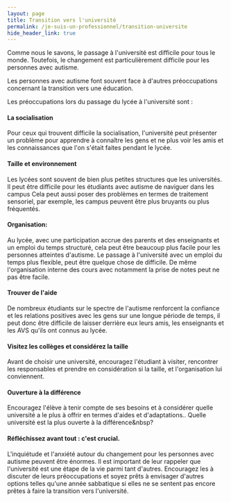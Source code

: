 ```yaml
---
layout: page
title: Transition vers l'université
permalink: /je-suis-un-professionnel/transition-universite
hide_header_link: true
---
```


Comme nous le savons, le passage à l'université est difficile pour tous le monde.
Toutefois, le changement est particulièrement difficile pour les personnes avec autisme.

Les personnes avec autisme font souvent face à d'autres préoccupations
concernant la transition vers une éducation.

Les préoccupations lors du passage du lycée à l'université sont :

#### La socialisation
Pour ceux qui trouvent difficile la socialisation, l'université peut présenter un problème pour apprendre à connaître les gens et ne plus voir les amis et les connaissances que l'on s'était faites pendant le lycée.

#### Taille et environnement
Les lycées sont souvent de bien plus petites structures que les universités. Il peut être difficile pour les étudiants avec autisme de naviguer dans les campus
Cela peut aussi poser des problèmes  en termes de traitement sensoriel, par exemple, les campus peuvent être plus bruyants ou plus fréquentés.

#### Organisation:
Au lycée, avec une participation accrue des parents et des enseignants 
et un emploi du temps structuré, cela peut être beaucoup plus facile pour les personnes
atteintes d'autisme.
Le passage à l'université avec un emploi du temps plus flexible, peut être quelque chose de difficile.
De même l'organisation interne des cours avec notamment la prise de notes peut ne pas être facile.

#### Trouver de l'aide
De nombreux étudiants sur le spectre de l'autisme renforcent la confiance et les relations positives
avec les gens sur une longue période de temps, il peut donc être difficile de laisser derrière
eux leurs amis, les enseignants et les AVS qu'ils ont connus au lycée.

#### Visitez les collèges et considérez la taille
Avant de choisir  une université, encouragez l'étudiant à visiter, 
rencontrer les responsables et prendre en considération si la taille, et l'organisation lui conviennent. 

#### Ouverture à la différence
Encouragez l'élève à tenir compte de ses besoins et à considérer
quelle université a le plus à offrir en termes d'aides et d'adaptations..
Quelle université est la plus ouverte à la différence&nbsp?

#### Réfléchissez avant tout : c'est crucial.
L'inquiétude et l'anxiété autour du changement pour les personnes 
avec autisme peuvent être énormes.
Il est important de leur rappeler que l'université est une étape de la vie parmi tant d'autres.
Encouragez les à discuter de leurs préoccupations et soyez prêts à
envisager d'autres options telles qu'une année sabbatique si elles ne se sentent pas encore prêtes à faire la transition vers l'université.
